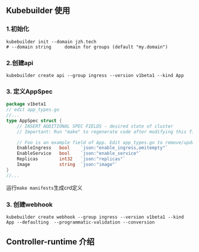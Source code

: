 ## Kubebuilder 使用
### 1.初始化
```shell
kubebuilder init --domain jzh.tech
# --domain string     domain for groups (default "my.domain")
```

### 2.创建api
```shell
kubebuilder create api --group ingress --version v1beta1 --kind App
```

### 3. 定义AppSpec 
```go
package v1beta1
// edit app_types.go
//...
type AppSpec struct {
	// INSERT ADDITIONAL SPEC FIELDS - desired state of cluster
	// Important: Run "make" to regenerate code after modifying this file

	// Foo is an example field of App. Edit app_types.go to remove/update
	EnableIngress 	bool 	`json:"enable_ingress,omitempty"`
	EnableService 	bool 	`json:"enable_service"`
	Replicas 		int32 	`json:"replicas"`
	Image 			string 	`json:"image"`
}
//...
```
运行`make manifests`生成crd定义

### 3. 创建webhook
```shell
kubebuilder create webhook --group ingress --version v1beta1 --kind App --defaulting  --programmatic-validation --conversion
```

## Controller-runtime 介绍